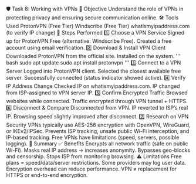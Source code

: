 🛡️ Task 8: Working with VPNs
📌 Objective
Understand the role of VPNs in protecting privacy and ensuring secure communication online.
🛠️ Tools Used
ProtonVPN (Free Tier)
Windscribe (Free Tier)
whatismyipaddress.com (to verify IP change)
🚀 Steps Performed
1️⃣ Choose a VPN Service
Signed up for ProtonVPN Free (alternative: Windscribe Free).
Created a free account using email verification.
2️⃣ Download & Install VPN Client
Downloaded ProtonVPN from the official site.
Installed on the system.
''' bash
sudo apt update
sudo apt install protonvpn
'''
3️⃣ Connect to a VPN Server
Logged into ProtonVPN client.
Selected the closest available free server.
Successfully connected (status indicator showed active).
4️⃣ Verify IP Address Change
Checked IP on whatismyipaddress.com.
IP changed from ISP-assigned to VPN server IP.
5️⃣ Confirm Encrypted Traffic
Browsed websites while connected.
Traffic encrypted through VPN tunnel + HTTPS.
6️⃣ Disconnect & Compare
Disconnected from VPN.
IP reverted to ISP’s real IP.
Browsing speed slightly improved after disconnect.
7️⃣ Research on VPN Security
VPNs typically use AES-256 encryption with OpenVPN, WireGuard, or IKEv2/IPSec.
Prevents ISP tracking, unsafe public Wi-Fi interception, and IP-based tracking.
Free VPNs have limitations (speed, servers, possible logging).
📖 Summary
✅ Benefits
Encrypts all network traffic (safe on public Wi-Fi).
Masks real IP address → increases anonymity.
Bypasses geo-blocks and censorship.
Stops ISP from monitoring browsing.
⚠️ Limitations
Free plans = speed/data/server restrictions.
Some providers may log user data.
Encryption overhead can reduce performance.
VPN ≠ replacement for HTTPS or end-to-end encryption.
